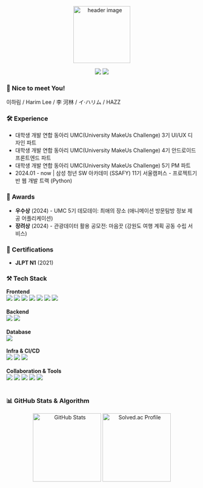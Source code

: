 <p align="center">
  <img src="https://media2.giphy.com/media/v1.Y2lkPTc5MGI3NjExa3ozYWUya2Vpempkb3BycGZzejlvazE5YzIyMGowMHM3YWVtcnh3YSZlcD12MV9pbnRlcm5hbF9naWZfYnlfaWQmY3Q9cw/bEfX0RzC7iZIcNPlVP/giphy.webp" alt="header image" width="150px" height="150px">
</p>

<div align="center">
  <a href="https://haaazz.tistory.com/"><img src="https://img.shields.io/badge/Tech%20Blog-20C997?style=for-the-badge&logo=velog&logoColor=white"></a>
  <a href="https://blog.naver.com/ez703"><img src="https://img.shields.io/badge/Daily%20Blog-03C75A?style=for-the-badge&logo=naver&logoColor=white"></a>
</div>

### 🤗 Nice to meet You!
<p> 이하림 / Harim Lee / 李 河林 / イ·ハリム / HAZZ </p>

### 🛠️ Experience

- 대학생 개발 연합 동아리 UMC(University MakeUs Challenge) 3기 UI/UX 디자인 파트
- 대학생 개발 연합 동아리 UMC(University MakeUs Challenge) 4기 안드로이드 프론트엔드 파트
- 대학생 개발 연합 동아리 UMC(University MakeUs Challenge) 5기 PM 파트
- 2024.01 - now | 삼성 청년 SW 아카데미 (SSAFY) 11기 서울캠퍼스 - 프로젝트기반 웹 개발 트랙 (Python)

### 🏅 Awards
- **우수상** (2024) - UMC 5기 데모데이: 최애의 장소 (애니메이션 방문탐방 정보 제공 어플리케이션)
- **장려상** (2024) - 관광데이터 활용 공모전: 마음끗 (강원도 여행 계획 공동 수립 서비스)

### 📜 Certifications
- **JLPT N1** (2021)

### ⚒️ Tech Stack
<div>
  <b>Frontend</b><br>
    <img src="https://img.shields.io/badge/html5-E34F26?style=for-the-badge&logo=html5&logoColor=white">
    <img src="https://img.shields.io/badge/css3-1572B6?style=for-the-badge&logo=css3&logoColor=white">
    <img src="https://img.shields.io/badge/javascript-F7DF1E?style=for-the-badge&logo=javascript&logoColor=white">
    <img src="https://img.shields.io/badge/vue.js-4FC08D?style=for-the-badge&logo=vue.js&logoColor=white"/>
    <img src="https://img.shields.io/badge/react-61DAFB?style=for-the-badge&logo=react&logoColor=black">
    <img src="https://img.shields.io/badge/TailwindCSS-06B6D4?style=for-the-badge&logo=tailwindcss&logoColor=white">
    <img src="https://img.shields.io/badge/BOOTSTRAP-7952B3?style=for-the-badge&logo=bootstrap&logoColor=white">
</div>
<br>

<div>
  <b>Backend</b><br>
    <img src="https://img.shields.io/badge/python-3776AB?style=for-the-badge&logo=python&logoColor=white">
    <img src="https://img.shields.io/badge/django-092E20?style=for-the-badge&logo=django&logoColor=white">
</div>
<br>

<div>
  <b>Database</b><br>
    <img src="https://img.shields.io/badge/MySQL-4479A1?style=for-the-badge&logo=mysql&logoColor=white">
</div>
<br>

<div>
  <b>Infra & CI/CD</b><br>
    <img src="https://img.shields.io/badge/docker-%230db7ed.svg?style=for-the-badge&logo=docker&logoColor=white"> 
    <img src="https://img.shields.io/badge/nginx-%23009639.svg?style=for-the-badge&logo=nginx&logoColor=white">
    <img src="https://img.shields.io/badge/Jenkins-D24939?style=for-the-badge&logo=Jenkins&logoColor=white"/>
</div>
<br>

<div>
  <b>Collaboration & Tools</b><br>
  <img src="https://img.shields.io/badge/Notion-000000?style=for-the-badge&logo=notion&logoColor=white">
  <img src="https://img.shields.io/badge/GitHub-181717?style=for-the-badge&logo=github&logoColor=white">
  <img src="https://img.shields.io/badge/GitLab-FC6D26?style=for-the-badge&logo=gitlab&logoColor=white">
  <img src="https://img.shields.io/badge/Jira-0052CC?style=for-the-badge&logo=jira&logoColor=white">
  <img src="https://img.shields.io/badge/figma-FF4785?style=for-the-badge&logo=figma&logoColor=white">
</div>
<br>

<h3 align="left">📊 GitHub Stats & Algorithm</h3>
<div align="center">
  <img height="180em" src="https://github-readme-stats.vercel.app/api?username=haaazz&show_icons=true&theme=radical" alt="GitHub Stats" />
  <img height="180em" src="http://mazassumnida.wtf/api/v2/generate_badge?boj=ezreal" alt="Solved.ac Profile" />
</div>

<!--
<h1 align="center"><strong style="color: #00FF00; text-shadow: 0 0 5px #00FF00, 0 0 10px #00FF00;">사용자👩‍💼와 함께하는 개발자💻입니다.</strong></h1>
<h3 align="center">🖥️ Backend Developer | 🚀 Problem Solver | 💡 Technology Enthusiast</h3>
<p align="center">쓸모없는 경험은 없다. (There is no useless experience.)</p>

------------------------------------------------------------------------------------------------------------------------

### 🤗 Nice to meet You!
<p> 이하림 / Harim Lee / 李 河林 / イ·ハリム / HAZZ </p>
<br>

------------------------------------------------------------------------------------------------------------------------

### IT'S ME, HAAAAAAAAAAAAAAAAAZREAL !
#### *True explorers follow the compass in their heart*

<img src="https://github.com/haaazz/haaazz/assets/90473086/3c2a89b8-cd25-4f47-9c14-e062a96e270f" width="300px">
<p> ✨ </p>
<p> 이하림 / Harim Lee / 李 河林 / イ·ハリム / HAZZ </p>
<p> 좋아하는 것을 마음껏, 더 편하게, 더 쉽게 좋아하기 위해 개발길에 뛰어들었습니다 </p>

<br>
<p> 🌱 </p>
<p> 1998. 07. 03 </p>
<p> 1998. 07. 03 </p>
<p> 덕성여자대학교 일어일문학과 졸업 (2024. 02) </p>
<p> 삼성청년소프트웨어아카데미(SSAFY) 11기 웹 트랙 파이썬 (2024.01 ~) </p>


-------------------------------------------------------------------------------------------------------------------

**haaazz/haaazz** is a ✨ _special_ ✨ repository because its `README.md` (this file) appears on your GitHub profile.

Here are some ideas to get you started:

- 🔭 I’m currently working on ...
- 🌱 I’m currently learning ...
- 👯 I’m looking to collaborate on ...
- 🤔 I’m looking for help with ...
- 💬 Ask me about ...
- 📫 How to reach me: ...
- 😄 Pronouns: ...
- ⚡ Fun fact: ...

<p> UI/UX에 관심이 있습니다 </p>
<p> 새로운 것을 받아들이고 사용해보는 것에 거부감이 없습니다 </p>

-->


